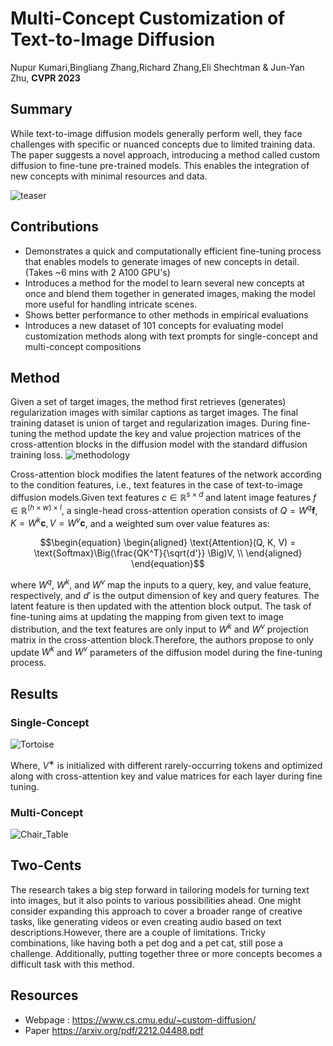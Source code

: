 # Multi-Concept Customization of Text-to-Image Diffusion
Nupur Kumari,Bingliang Zhang,Richard Zhang,Eli Shechtman & Jun-Yan Zhu, **CVPR 2023**

## Summary 

While text-to-image diffusion models generally perform well, they face challenges with specific or nuanced concepts due to limited training data. The paper suggests a novel approach, introducing a method called custom diffusion to fine-tune pre-trained models. This enables the integration of new concepts with minimal resources and data.

![teaser](https://github.com/shivank21/vlg-recruitment-1y/assets/128126577/54447d1c-fd57-4625-88f3-9b109ca9cc34)


## Contributions 

- Demonstrates a quick and computationally efficient fine-tuning process that enables models to generate images of new concepts in detail.(Takes ~6 mins with 2 A100 GPU's)
- Introduces a method for the model to learn several new concepts at once and blend them together in generated images, making the model more useful for handling intricate scenes.
- Shows better performance to other methods in empirical evaluations
-  Introduces a new dataset of 101 concepts for evaluating model customization methods along with text prompts for single-concept and multi-concept compositions

## Method 

Given a set of target images, the method first retrieves (generates) regularization images with similar captions as target images. The final training dataset is union of target and regularization images. During fine-tuning the method update the key and value projection matrices of the cross-attention blocks in the diffusion model with the standard diffusion training loss. 
![methodology](https://github.com/shivank21/vlg-recruitment-1y/assets/128126577/4145d0a5-a5af-4ce5-9b04-2c617188488b)

Cross-attention block modifies the latent features of the network according to the condition features, i.e., text features in the case of text-to-image diffusion models.Given text features $c \in \mathbb{R}^{s \times d}$ and latent image features $f \in \mathbb{R}^{ (h\times w) \times l}$, a single-head cross-attention operation consists of $Q = W^q \textbf{f}, K = W^{k} \textbf{c}, V = W^{v} \textbf{c}$, and a weighted sum over value features as:

$$\begin{equation}
    \begin{aligned}
    \text{Attention}(Q, K, V) = \text{Softmax}\Big(\frac{QK^T}{\sqrt{d'}} \Big)V, \\
    \end{aligned}
\end{equation}$$

 where $W^q$, $W^k$, and $W^v$ map the inputs to a query, key, and value feature, respectively, and $d'$ is the output dimension of key and query features. The latent feature is then updated with the attention block output. The task of fine-tuning aims at updating the mapping from given text to image distribution, and the text features are only input to $W^k$ and $W^v$ projection matrix in the cross-attention block.Therefore, the authors propose to only update $W^{k}$ and $W^{v}$ parameters of the diffusion model during the fine-tuning process.

## Results 

### Single-Concept

![Tortoise](https://github.com/shivank21/vlg-recruitment-1y/assets/128126577/33a8f690-ab26-48c7-9e7b-ae6962a50cae)

Where, $V^∗$ is initialized with different rarely-occurring tokens and optimized along with cross-attention key and value
matrices for each layer during fine tuning.

### Multi-Concept

![Chair_Table](https://github.com/shivank21/vlg-recruitment-1y/assets/128126577/8a93e8c6-d05f-431c-af8f-2a54ff258f27)

## Two-Cents

The research takes a big step forward in tailoring models for turning text into images, but it also points to various possibilities ahead. One might consider expanding this approach to cover a broader range of creative tasks, like generating videos or even creating audio based on text descriptions.However, there are a couple of limitations. Tricky combinations, like having both a pet dog and a pet cat, still pose a challenge. Additionally, putting together three or more concepts becomes a  difficult task with this method.

## Resources 
- Webpage : https://www.cs.cmu.edu/~custom-diffusion/
- Paper https://arxiv.org/pdf/2212.04488.pdf


